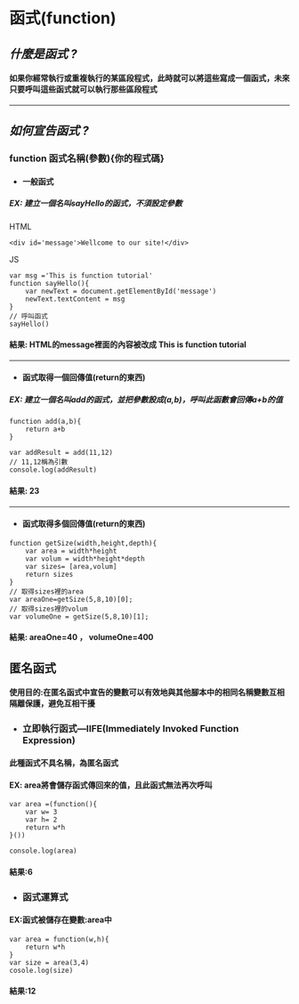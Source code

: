 # 函式(function)
## *什麼是函式 ?*
#### 如果你經常執行或重複執行的某區段程式，此時就可以將這些寫成一個函式，未來只要呼叫這些函式就可以執行那些區段程式 

---
## *如何宣告函式 ?*
### function 函式名稱(參數){你的程式碼}
* #### 一般函式
##### EX: 建立一個名叫sayHello的函式，不須設定參數
HTML
```htmlmixed=
<div id='message'>Wellcome to our site!</div>
```
JS
```javascript=
var msg ='This is function tutorial'
function sayHello(){
    var newText = document.getElementById('message')
    newText.textContent = msg
}
// 呼叫函式
sayHello()
```
#### 結果: HTML的message裡面的內容被改成 This is function tutorial
---
* #### 函式取得一個回傳值(return的東西)
##### EX: 建立一個名叫add的函式，並把參數設成(a,b)，呼叫此函數會回傳a+b的值
```javascript=
function add(a,b){
    return a+b
}

var addResult = add(11,12)
// 11,12稱為引數
console.log(addResult)
```
#### 結果: 23
---
* #### 函式取得多個回傳值(return的東西)
```javascript=
function getSize(width,height,depth){
	var area = width*height
	var volum = width*height*depth
	var sizes= [area,volum]
	return sizes
}
// 取得sizes裡的area
var areaOne=getSize(5,8,10)[0];
// 取得sizes裡的volum
var volumeOne = getSize(5,8,10)[1];
```
#### 結果: areaOne=40 ， volumeOne=400

## 匿名函式
#### 使用目的:在匿名函式中宣告的變數可以有效地與其他腳本中的相同名稱變數互相隔離保護，避免互相干擾
* ### 立即執行函式—IIFE(Immediately Invoked Function Expression)
#### 此種函式不具名稱，為匿名函式
#### EX: area將會儲存函式傳回來的值，且此函式無法再次呼叫
```javascript=
var area =(function(){
	var w= 3
	var h= 2
	return w*h
}())

console.log(area)
```
#### 結果:6

* ### 函式運算式
#### EX:函式被儲存在變數:area中
```javascript=
var area = function(w,h){
    return w*h
}
var size = area(3,4)
cosole.log(size)
```
#### 結果:12
